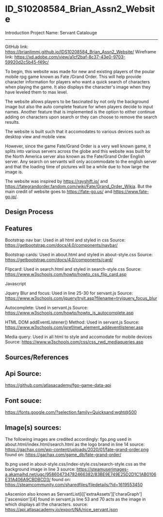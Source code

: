 # ID_S10208584_Brian_Assn2_Website
Introduction
Project Name:
Servant Catalouge

---------------------------------------------------------------
GitHub link: https://brianlimmj.github.io/IDS10208584_Brian_Assn2_Website/
Wireframe link: https://xd.adobe.com/view/a1cf2baf-8c37-43e0-9703-59920d2c5b45-f49c/


To begin, this website was made for new and existing players of the poular mobile rpg game known as Fate /Grand Order. This will help provide character information for players who want a quick search of characters when playing the game. It also displays the character's image when they have leveled them to max level.

The website allows players to be fascinated by not only the background image but also the auto complete feature for when players decide to input names. Another feature that is implemented is the option to either continue adding on characters upon search or they can choose to remove the search results.

The website is built such that it accomodates to various devices such as desktop view and mobile view. 

However, since the game Fate/Grand Order is a very well known game, it splits into various servers across the globe and this website was built for the North America server also known as the Fate/Grand Order English server. Any search on servants will only accommodate to the english server and that the loading time of pictures will be a while due to how large the image is.

The website was inspired by https://rayshift.io/ and https://fategrandorder.fandom.com/wiki/Fate/Grand_Order_Wikia. But the main credit of website goes to https://fate-go.us/ and https://www.fate-go.jp/.


Design Process
--------------------------------------------------------------------------------------------------------------------------------


Features
-------------------------------------------------------------------------------------------------------------------------------- 
Bootstrap nav bar: Used in all html and styled in css 
Source: https://getbootstrap.com/docs/4.0/components/navbar/

Bootstrap cards: Used in about.html and styled in about-style.css
Source: https://getbootstrap.com/docs/4.0/components/card/

Flipcard: Used in search.html and styled in search-style.css
Source: https://www.w3schools.com/howto/howto_css_flip_card.asp

Javascript

Jquery Blur and focus: Used in line 25-30 for servant.js
Source: https://www.w3schools.com/jquery/tryit.asp?filename=tryjquery_focus_blur

Autocomplete: Used in servant.js
Source: https://www.w3schools.com/howto/howto_js_autocomplete.asp

HTML DOM addEventListener() Method: Used in servant.js
Source: https://www.w3schools.com/jsref/met_element_addeventlistener.asp

Media query: Used in all html to style and accomodate for mobile devices
Source: https://www.w3schools.com/css/css_rwd_mediaqueries.asp

Sources/References  
-------------------------------------------------------------------------------------------------------------------------------- 
Api Source:
----------------------------------------------------------------
https://github.com/atlasacademy/fgo-game-data-api

Font souce:
---------------------------------------------------------------
https://fonts.google.com/?selection.family=Quicksand:wght@500

Image(s) sources:
----------------------------------------------------------------
The following images are credited accordingly:
fgo.png used in about.html/index.html/search.html as the logo brand in line 14 source: https://gachax.com/wp-content/uploads/2020/01/fate-grand-order.png found on: https://gachax.com/game_db/fate-grand-order/

lb.png used in about-style.css/index-style.css/search-style.css as the background image in line 3 source: https://steamuserimages-a.akamaihd.net/ugc/958604734782466382/83BE9E749E25D2D1C1AB0106E31A406A9CBDBCD3/ found on: https://steamcommunity.com/sharedfiles/filedetails/?id=1619553450 

sAscenion also known as ServantList[i]['extraAssets']['charaGraph']['ascension'][4] found in servant.js line 53 and 70 acts as the image in which displays all the characters. source: https://api.atlasacademy.io/export/NA/nice_servant.json